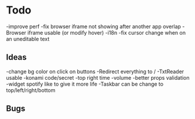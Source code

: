 # Todo

-improve perf
-fix browser iframe not showing after another app overlap
-Browser iframe usable (or modify hover)
-i18n
-fix cursor change when on an uneditable text

## Ideas

-change bg color on click on buttons
-Redirect everything to /
-TxtReader usable
-konami code/secret
-top right time
-volume
-better props validation
-widget spotify like to give it more life
-Taskbar can be change to top/left/right/bottom

## Bugs
